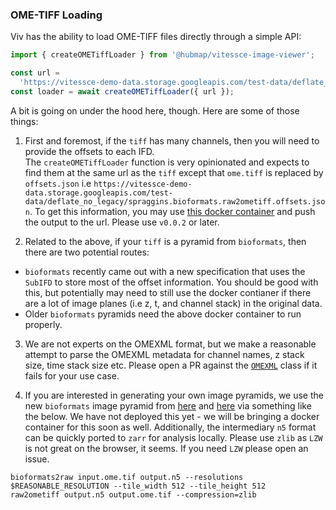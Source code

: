 ### OME-TIFF Loading

Viv has the ability to load OME-TIFF files directly through a simple API:

```javascript
import { createOMETiffLoader } from '@hubmap/vitessce-image-viewer';

const url =
  'https://vitessce-demo-data.storage.googleapis.com/test-data/deflate_no_legacy/spraggins.bioformats.raw2ometiff.ome.tif';
const loader = await createOMETiffLoader({ url });
```

A bit is going on under the hood here, though. Here are some of those things:

1. First and foremost, if the `tiff` has many channels, then you will need to provide the offsets to each IFD.  
   The `createOMETiffLoader` function is very opinionated and expects to find them at the same url as the `tiff` except that `ome.tiff` is replaced by `offsets.json` i.e `https://vitessce-demo-data.storage.googleapis.com/test-data/deflate_no_legacy/spraggins.bioformats.raw2ometiff.offsets.json`. To get this information, you may use [this docker container](https://hub.docker.com/r/hubmap/portal-container-ome-tiff-offsets) and push the output to the url. Please use `v0.0.2` or later.

2. Related to the above, if your `tiff` is a pyramid from `bioformats`, then there are two potential routes:

- `bioformats` recently came out with a new specification that uses the `SubIFD` to store most of the offset information. You should be good with this, but potentially may need to still use the docker contianer if there are a lot of image planes (i.e z, t, and channel stack) in the original data.
- Older `bioformats` pyramids need the above docker container to run properly.

3. We are not experts on the OMEXML format, but we make a reasonable attempt to parse the OMEXML metadata for channel names, z stack size, time stack size etc. Please open a PR against the [`OMEXML`](https://github.com/hubmapconsortium/vitessce-image-viewer/tree/master/src/loaders/omeXML.js) class if it fails for your use case.

4. If you are interested in generating your own image pyramids, we use the new `bioformats` image pyramid from [here](https://github.com/glencoesoftware/bioformats2raw) and [here](https://github.com/glencoesoftware/raw2ometiff) via something like the below. We have not deployed this yet - we will be bringing a docker container for this soon as well. Additionally, the intermediary `n5` format can be quickly ported to `zarr` for analysis locally. Please use `zlib` as `LZW` is not great on the browser, it seems. If you need `LZW` please open an issue.

```shell
bioformats2raw input.ome.tif output.n5 --resolutions $REASONABLE_RESOLUTION --tile_width 512 --tile_height 512
raw2ometiff output.n5 output.ome.tif --compression=zlib
```
